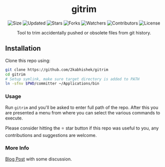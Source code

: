 <div align="center">

# gitrim

![Size](https://img.shields.io/github/repo-size/2kabhishek/gitrim?style=plastic&color=0f0&label=Size)
![Updated](https://img.shields.io/github/last-commit/2kabhishek/gitrim?style=plastic&color=f00&label=Updated)
![Stars](https://img.shields.io/github/stars/2kabhishek/gitrim?style=plastic&color=ffc801&label=Stars)
![Forks](https://img.shields.io/github/forks/2kabhishek/gitrim?style=plastic&color=003cff&label=Forks)
![Watchers](https://img.shields.io/github/watchers/2kabhishek/gitrim?style=plastic&color=ff5500&label=Watchers)
![Contributors](https://img.shields.io/github/contributors/2kabhishek/gitrim?style=plastic&color=f0f&label=Contributors)
![License](https://img.shields.io/github/license/2kabhishek/gitrim?style=plastic&color=555&label=License)

Tool to trim accidentally pushed or obsolete files from git history.

</div>


## Installation

Clone this repo using:

```bash
git clone https://github.com/2kabhishek/gitrim
cd gitrim
# Setup symlink, make sure target directory is added to PATH
ln -sfnv $PWD/committer ~/Applications/bin
```

### Usage

Run `gitrim` and you'll be asked to enter full path of the repo.
After this you are presented a menu from where you can select the various commands to execute.

Please consider hitting the ⭐ star button if this repo was useful to you, any contributions and suggestions are welcome.

### More Info

[Blog Post](https://2kabhishek.blogspot.com/2019/08/trim-unnecessary-files-from-git-history.html) with some discussion.

